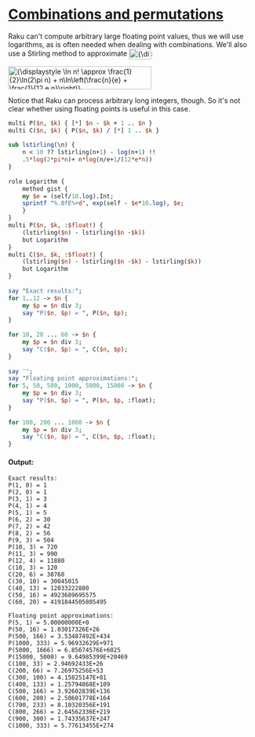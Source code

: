 [1]: https://rosettacode.org/wiki/Combinations_and_permutations

# [Combinations and permutations][1]


Raku can't compute arbitrary large floating point values, thus we will use logarithms, as is often needed when dealing with combinations.   We'll also use a Stirling method to approximate <span class="mwe-math-element"><span class="mwe-math-mathml-inline mwe-math-mathml-a11y" style="display: none;"><math xmlns="https://www.w3.org/1998/Math/MathML"  alttext="{\displaystyle \ln(n!)}">
  <semantics>
    <mrow class="MJX-TeXAtom-ORD">
      <mstyle displaystyle="true" scriptlevel="0">
        <mi>ln</mi>
        <mo>&#x2061;<!-- ⁡ --></mo>
        <mo stretchy="false">(</mo>
        <mi>n</mi>
        <mo>!</mo>
        <mo stretchy="false">)</mo>
      </mstyle>
    </mrow>
    <annotation encoding="application/x-tex">{\displaystyle \ln(n!)}</annotation>
  </semantics>
</math></span><img src="https://wikimedia.org/api/rest_v1/media/math/render/svg/d264f09c80b779e9028658543d5e31ae647cacf1" class="mwe-math-fallback-image-inline mw-invert" aria-hidden="true" style="vertical-align: -0.838ex; width:5.79ex; height:2.843ex;" alt="{\displaystyle \ln(n!)}"></span>:



<span class="mwe-math-element"><span class="mwe-math-mathml-inline mwe-math-mathml-a11y" style="display: none;"><math xmlns="https://www.w3.org/1998/Math/MathML"  alttext="{\displaystyle \ln n!\approx {\frac {1}{2}}\ln(2\pi n)+n\ln \left({\frac {n}{e}}+{\frac {1}{12en}}\right)}">
  <semantics>
    <mrow class="MJX-TeXAtom-ORD">
      <mstyle displaystyle="true" scriptlevel="0">
        <mi>ln</mi>
        <mo>&#x2061;<!-- ⁡ --></mo>
        <mi>n</mi>
        <mo>!</mo>
        <mo>&#x2248;<!-- ≈ --></mo>
        <mrow class="MJX-TeXAtom-ORD">
          <mfrac>
            <mn>1</mn>
            <mn>2</mn>
          </mfrac>
        </mrow>
        <mi>ln</mi>
        <mo>&#x2061;<!-- ⁡ --></mo>
        <mo stretchy="false">(</mo>
        <mn>2</mn>
        <mi>&#x03C0;<!-- π --></mi>
        <mi>n</mi>
        <mo stretchy="false">)</mo>
        <mo>+</mo>
        <mi>n</mi>
        <mi>ln</mi>
        <mo>&#x2061;<!-- ⁡ --></mo>
        <mrow>
          <mo>(</mo>
          <mrow>
            <mrow class="MJX-TeXAtom-ORD">
              <mfrac>
                <mi>n</mi>
                <mi>e</mi>
              </mfrac>
            </mrow>
            <mo>+</mo>
            <mrow class="MJX-TeXAtom-ORD">
              <mfrac>
                <mn>1</mn>
                <mrow>
                  <mn>12</mn>
                  <mi>e</mi>
                  <mi>n</mi>
                </mrow>
              </mfrac>
            </mrow>
          </mrow>
          <mo>)</mo>
        </mrow>
      </mstyle>
    </mrow>
    <annotation encoding="application/x-tex">{\displaystyle \ln n!\approx {\frac {1}{2}}\ln(2\pi n)+n\ln \left({\frac {n}{e}}+{\frac {1}{12en}}\right)}</annotation>
  </semantics>
</math></span><img src="https://wikimedia.org/api/rest_v1/media/math/render/svg/c30535e750163de96d5626c9d81642fd66739d34" class="mwe-math-fallback-image-inline mw-invert" aria-hidden="true" style="vertical-align: -2.505ex; width:38.183ex; height:6.176ex;" alt="{\displaystyle \ln n! \approx&#10;\frac{1}{2}\ln(2\pi n) + n\ln\left(\frac{n}{e} + \frac{1}{12 e n}\right)}"></span>



Notice that Raku can process arbitrary long integers, though.  So it's not clear whether using floating points is useful in this case.

```perl
multi P($n, $k) { [*] $n - $k + 1 .. $n }
multi C($n, $k) { P($n, $k) / [*] 1 .. $k }
 
sub lstirling(\n) {
    n < 10 ?? lstirling(n+1) - log(n+1) !!
    .5*log(2*pi*n)+ n*log(n/e+1/(12*e*n))
}
 
role Logarithm {
    method gist {
	my $e = (self/10.log).Int;
	sprintf "%.8fE%+d", exp(self - $e*10.log), $e;
    }
}
multi P($n, $k, :$float!) {
    (lstirling($n) - lstirling($n -$k))
    but Logarithm
}
multi C($n, $k, :$float!) {
    (lstirling($n) - lstirling($n -$k) - lstirling($k))
    but Logarithm
}
 
say "Exact results:";
for 1..12 -> $n {
    my $p = $n div 3;
    say "P($n, $p) = ", P($n, $p);
}
 
for 10, 20 ... 60 -> $n {
    my $p = $n div 3;
    say "C($n, $p) = ", C($n, $p);
}
 
say '';
say "Floating point approximations:";
for 5, 50, 500, 1000, 5000, 15000 -> $n {
    my $p = $n div 3;
    say "P($n, $p) = ", P($n, $p, :float);
}
 
for 100, 200 ... 1000 -> $n {
    my $p = $n div 3;
    say "C($n, $p) = ", C($n, $p, :float);
}
```

#### Output:
```
Exact results:
P(1, 0) = 1
P(2, 0) = 1
P(3, 1) = 3
P(4, 1) = 4
P(5, 1) = 5
P(6, 2) = 30
P(7, 2) = 42
P(8, 2) = 56
P(9, 3) = 504
P(10, 3) = 720
P(11, 3) = 990
P(12, 4) = 11880
C(10, 3) = 120
C(20, 6) = 38760
C(30, 10) = 30045015
C(40, 13) = 12033222880
C(50, 16) = 4923689695575
C(60, 20) = 4191844505805495

Floating point approximations:
P(5, 1) = 5.00000000E+0
P(50, 16) = 1.03017326E+26
P(500, 166) = 3.53487492E+434
P(1000, 333) = 5.96932629E+971
P(5000, 1666) = 6.85674576E+6025
P(15000, 5000) = 9.64985399E+20469
C(100, 33) = 2.94692433E+26
C(200, 66) = 7.26975256E+53
C(300, 100) = 4.15825147E+81
C(400, 133) = 1.25794868E+109
C(500, 166) = 3.92602839E+136
C(600, 200) = 2.50601778E+164
C(700, 233) = 8.10320356E+191
C(800, 266) = 2.64562336E+219
C(900, 300) = 1.74335637E+247
C(1000, 333) = 5.77613455E+274
```
